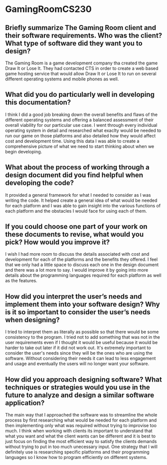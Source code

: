 # GamingRoomCS230

## Briefly summarize The Gaming Room client and their software requirements. Who was the client? What type of software did they want you to design?

The Gaming Room is a game development company tha created the game Draw It or Lose It. They had contacted CTS in order to create a web based game hosting service that would allow Draw It or Lose It to run on several different operating systems and mobile phones as well. 

## What did you do particularly well in developing this documentation?

I think I did a good job breaking down the overall benefits and flaws of the different operating systems and offering a balanced assessment of their overall viability for our particular use case. I went through every individual operating system in detail and researched what exaclty would be needed to run our game on those platforms and also detailed how they would affect cost and development time. Using this data I was able to create a comprehensive picture of what we need to start thinking about when we begin developing. 

## What about the process of working through a design document did you find helpful when developing the code?

It provided a general framework for what I needed to consider as I was writing the code. It helped create a general idea of what would be needed for each platform and I was able to gain insight into the various functions of each platform and the obstacles I would face for using each of them.

## If you could choose one part of your work on these documents to revise, what would you pick? How would you improve it?

I wish I had more room to discuss the details associated with cost and development for each of the platforms and the benefits they offered. I feel that we only had a little space to discuss each one in the design document and there was a lot more to say. I would improve it by going into more details about the programming languages required for each platform as well as the features.

## How did you interpret the user’s needs and implement them into your software design? Why is it so important to consider the user’s needs when designing?

I tried to interpret them as literally as possible so that there would be some consistency to the program. I tried not to add something that was not in the user requirements even if I thought it would be useful because it would be harder to take out later if it did not work out. It's extremely important to consider the user's needs since they will be the ones who are using the software. Without considering their needs it can lead to less engagement and usage and eventually the users will no longer want your software.

## How did you approach designing software? What techniques or strategies would you use in the future to analyze and design a similar software application?

The main way that I approached the software was to streamline the whole process by first researching what would be needed for each platform and then implementing only what was required without trying to improvise too much. I think when working with clients its important to understand that what you want and what the client wants can be different and it is best to just focus on finding the most efficient way to satisfy the clients demands without trying to put in too much unecessary input. One strategy that I will definitely use is researching specific platforms and their programming languages so I know how to program efficiently on different systems.
